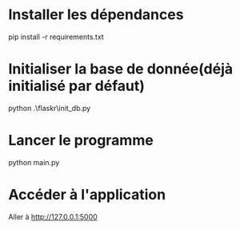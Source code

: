 # Installer les dépendances
pip install -r requirements.txt

# Initialiser la base de donnée(déjà initialisé par défaut)
python .\flaskr\init_db.py 

# Lancer le programme
python main.py

# Accéder à l'application
Aller à http://127.0.0.1:5000
